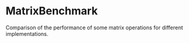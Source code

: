 # MatrixBenchmark
Comparison of the performance of some matrix operations for different implementations. 
